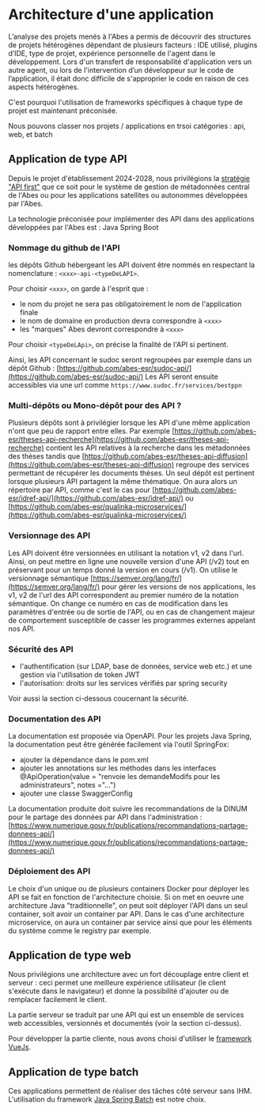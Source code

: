
# Architecture d'une application

L’analyse des projets menés à l'Abes a permis de découvrir des structures de projets hétérogènes dépendant de plusieurs facteurs : IDE utilisé, plugins d’IDE, type de projet, expérience personnelle de l'agent dans le développement. Lors d'un transfert de responsabilité d'application vers un autre agent, ou lors de l'intervention d’un développeur sur le code de l’application, il était donc difficile de s'approprier le code en raison de ces aspects hétérogènes.

C'est pourquoi l'utilisation de frameworks spécifiques à chaque type de projet est maintenant préconisée.

Nous pouvons classer nos projets / applications en trsoi catégories : api, web, et batch

## Application de type API

Depuis le projet d'établissement 2024-2028, nous privilégions la [stratégie "API first"](https://projet2024.abes.fr/docs/2.4/projet2024#24-une-strat%C3%A9gie-dapi) que ce soit pour le système de gestion de métadonnées central de l'Abes ou pour les applications satellites ou autonommes développées par l'Abes.

La technologie préconisée pour implémenter des API dans des applications développées par l'Abes est : Java Spring Boot

### Nommage du github de l'API

les dépôts Github hébergeant les API doivent être nommés en respectant la nomenclature : `<xxx>-api-<typeDeLAPI>`.

Pour choisir `<xxx>`, on garde à l'esprit que :
- le nom du projet ne sera pas obligatoirement le nom de l'application finale
- le nom de domaine en production devra correspondre à `<xxx>`
- les "marques" Abes devront correspondre à `<xxx>`

Pour choisir `<typeDeLApi>`, on précise la finalité de l'API si pertinent.

Ainsi, les API concernant le sudoc seront regroupées par exemple dans un dépôt Github : [https://github.com/abes-esr/sudoc-api/](https://github.com/abes-esr/sudoc-api/)
Les API seront ensuite accessibles via une url comme `https://www.sudoc.fr/services/bestppn`

### Multi-dépôts ou Mono-dépôt pour des API ?

Plusieurs dépôts sont à privilégier lorsque les API d'une même application n'ont que peu de rapport entre elles. Par exemple [https://github.com/abes-esr/theses-api-recherche](https://github.com/abes-esr/theses-api-recherche) contient les API relatives à la recherche dans les métadonnées des thèses tandis que [https://github.com/abes-esr/theses-api-diffusion](https://github.com/abes-esr/theses-api-diffusion) regroupe des services permettant de récupérer les documents thèses.
Un seul dépôt est pertinent lorsque plusieurs API partagent la même thématique. On aura alors un répertoire par API, comme c'est le cas pour [https://github.com/abes-esr/idref-api/](https://github.com/abes-esr/idref-api/) ou [https://github.com/abes-esr/qualinka-microservices/](https://github.com/abes-esr/qualinka-microservices/)

### Versionnage des API

Les API doivent être versionnées en utilisant la notation v1, v2 dans l'url. Ainsi, on peut mettre en ligne une nouvelle version d'une API (/v2) tout en préservant pour un temps donné la version en cours (/v1).
On utilise le versionnage sémantique [https://semver.org/lang/fr/](https://semver.org/lang/fr/) pour gérer les versions de nos applications, les v1, v2 de l'url des API correspondent au premier numéro de la notation sémantique.
On change ce numéro en cas de modification dans les paramètres d'entrée ou de sortie de l'API, ou en cas de changement majeur de comportement susceptible de casser les programmes externes appelant nos API.

### Sécurité des API

* l'authentification (sur LDAP, base de données, service web etc.) et une gestion via l'utilisation de token JWT
* l'autorisation: droits sur les services vérifiés par spring security

Voir aussi la section ci-dessous coucernant la sécurité.

### Documentation des API

La documentation est proposée via OpenAPI. Pour les projets Java Spring, la documentation peut être générée facilement via l'outil SpringFox:

* ajouter la dépendance dans le pom.xml
* ajouter les annotations sur les méthodes dans les interfaces @ApiOperation(value = "renvoie les demandeModifs pour les administrateurs", notes ="...")
* ajouter une classe SwaggerConfig

La documentation produite doit suivre les recommandations de la DINUM pour le partage des données par API dans l'administration : [https://www.numerique.gouv.fr/publications/recommandations-partage-donnees-api/](https://www.numerique.gouv.fr/publications/recommandations-partage-donnees-api/)

### Déploiement des API

Le choix d'un unique ou de plusieurs containers Docker pour déployer les API se fait en fonction de l'architecture choisie.
Si on met en oeuvre une architecture Java "traditionnelle", on peut soit déployer l'API dans un seul container, soit avoir un container par API. Dans le cas d'une architecture microservice, on aura un container par service ainsi que pour les éléments du système comme le registry par exemple.

## Application de type web

Nous privilégions une architecture avec un fort découplage entre client et serveur : ceci permet une meilleure expérience utilisateur (le client s'exécute dans le navigateur) et donne la possibilité d'ajouter ou de remplacer facilement le client.

La partie serveur se traduit par une API qui est un ensemble de services web accessibles, versionnés et documentés (voir la section ci-dessus).

Pour développer la partie cliente, nous avons choisi d'utiliser le [framework VueJs](https://vuejs.org/).

## Application de type batch

Ces applications permettent de réaliser des tâches côté serveur sans IHM.
L'utilisation du framework [Java Spring Batch](https://spring.io/projects/spring-batch) est notre choix.








